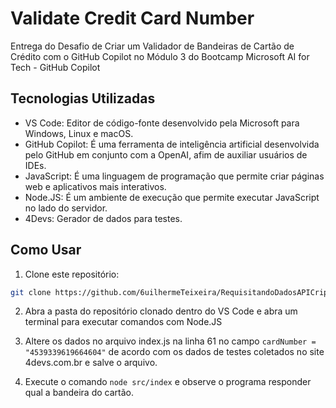 # Validate Credit Card Number

Entrega do Desafio de Criar um Validador de Bandeiras de Cartão de Crédito com o GitHub Copilot no Módulo 3 do Bootcamp Microsoft AI for Tech - GitHub Copilot

## Tecnologias Utilizadas

- VS Code: Editor de código-fonte desenvolvido pela Microsoft para Windows, Linux e macOS.
- GitHub Copilot: É uma ferramenta de inteligência artificial desenvolvida pelo GitHub em conjunto com a OpenAI, afim de auxiliar usuários de IDEs.
- JavaScript: É uma linguagem de programação que permite criar páginas web e aplicativos mais interativos.
- Node.JS: É um ambiente de execução que permite executar JavaScript no lado do servidor. 
- 4Devs: Gerador de dados para testes.

## Como Usar

1. Clone este repositório:

```bash
git clone https://github.com/6uilhermeTeixeira/RequisitandoDadosAPICriptomoedas.git
```

2. Abra a pasta do repositório clonado dentro do VS Code e abra um terminal para executar comandos com Node.JS

3. Altere os dados no arquivo index.js na linha 61 no campo ``` cardNumber = "4539339619664604" ``` de acordo com os dados de testes coletados no site 4devs.com.br e salve o arquivo.

4. Execute o comando ``` node src/index ``` e observe o programa responder qual a bandeira do cartão.
